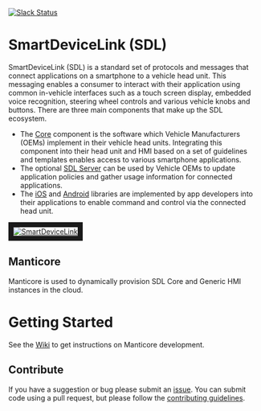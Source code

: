 [![Slack Status](http://sdlslack.herokuapp.com/badge.svg)](http://slack.smartdevicelink.com)
# SmartDeviceLink (SDL)

SmartDeviceLink (SDL) is a standard set of protocols and messages that connect applications on a smartphone to a vehicle head unit. This messaging enables a consumer to interact with their application using common in-vehicle interfaces such as a touch screen display, embedded voice recognition, steering wheel controls and various vehicle knobs and buttons. There are three main components that make up the SDL ecosystem.

  * The [Core](https://github.com/smartdevicelink/sdl_core) component is the software which Vehicle Manufacturers (OEMs)  implement in their vehicle head units. Integrating this component into their head unit and HMI based on a set of guidelines and templates enables access to various smartphone applications.
  * The optional [SDL Server](https://github.com/smartdevicelink/sdl_server) can be used by Vehicle OEMs to update application policies and gather usage information for connected applications.
  * The [iOS](https://github.com/smartdevicelink/sdl_ios) and [Android](https://github.com/smartdevicelink/sdl_android) libraries are implemented by app developers into their applications to enable command and control via the connected head unit.

<a href="http://www.youtube.com/watch?feature=player_embedded&v=AzdQdSCS24M" target="_blank"><img src="http://i.imgur.com/nm8UujD.png?1" alt="SmartDeviceLink" border="10" /></a>

## Manticore
Manticore is used to dynamically provision SDL Core and Generic HMI instances in the cloud.


# Getting Started
See the [Wiki](https://github.com/smartdevicelink/manticore/wiki) to get instructions on Manticore development.

## Contribute
If you have a suggestion or bug please submit an <a href="https://github.com/smartdevicelink/manticore/issues/new" target="_blank">issue</a>.  You can submit code using a pull request, but please follow the <a href="https://github.com/smartdevicelink/manticore/blob/master/CONTRIBUTING.md" target="_blank">contributing guidelines</a>.
